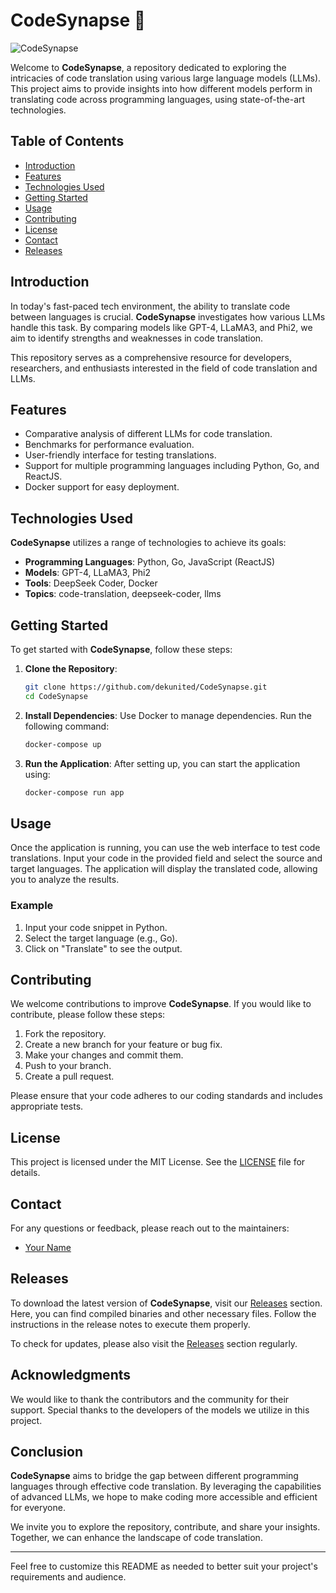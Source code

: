 # CodeSynapse 🧬

![CodeSynapse](https://img.shields.io/badge/CodeSynapse-A_Comparative_Study_of_LLMs_and_Code_Translation-blue)

Welcome to **CodeSynapse**, a repository dedicated to exploring the intricacies of code translation using various large language models (LLMs). This project aims to provide insights into how different models perform in translating code across programming languages, using state-of-the-art technologies.

## Table of Contents

- [Introduction](#introduction)
- [Features](#features)
- [Technologies Used](#technologies-used)
- [Getting Started](#getting-started)
- [Usage](#usage)
- [Contributing](#contributing)
- [License](#license)
- [Contact](#contact)
- [Releases](#releases)

## Introduction

In today's fast-paced tech environment, the ability to translate code between languages is crucial. **CodeSynapse** investigates how various LLMs handle this task. By comparing models like GPT-4, LLaMA3, and Phi2, we aim to identify strengths and weaknesses in code translation.

This repository serves as a comprehensive resource for developers, researchers, and enthusiasts interested in the field of code translation and LLMs.

## Features

- Comparative analysis of different LLMs for code translation.
- Benchmarks for performance evaluation.
- User-friendly interface for testing translations.
- Support for multiple programming languages including Python, Go, and ReactJS.
- Docker support for easy deployment.

## Technologies Used

**CodeSynapse** utilizes a range of technologies to achieve its goals:

- **Programming Languages**: Python, Go, JavaScript (ReactJS)
- **Models**: GPT-4, LLaMA3, Phi2
- **Tools**: DeepSeek Coder, Docker
- **Topics**: code-translation, deepseek-coder, llms

## Getting Started

To get started with **CodeSynapse**, follow these steps:

1. **Clone the Repository**: 
   ```bash
   git clone https://github.com/dekunited/CodeSynapse.git
   cd CodeSynapse
   ```

2. **Install Dependencies**:
   Use Docker to manage dependencies. Run the following command:
   ```bash
   docker-compose up
   ```

3. **Run the Application**:
   After setting up, you can start the application using:
   ```bash
   docker-compose run app
   ```

## Usage

Once the application is running, you can use the web interface to test code translations. Input your code in the provided field and select the source and target languages. The application will display the translated code, allowing you to analyze the results.

### Example

1. Input your code snippet in Python.
2. Select the target language (e.g., Go).
3. Click on "Translate" to see the output.

## Contributing

We welcome contributions to improve **CodeSynapse**. If you would like to contribute, please follow these steps:

1. Fork the repository.
2. Create a new branch for your feature or bug fix.
3. Make your changes and commit them.
4. Push to your branch.
5. Create a pull request.

Please ensure that your code adheres to our coding standards and includes appropriate tests.

## License

This project is licensed under the MIT License. See the [LICENSE](LICENSE) file for details.

## Contact

For any questions or feedback, please reach out to the maintainers:

- [Your Name](mailto:your-email@example.com)

## Releases

To download the latest version of **CodeSynapse**, visit our [Releases](https://github.com/dekunited/CodeSynapse/releases) section. Here, you can find compiled binaries and other necessary files. Follow the instructions in the release notes to execute them properly.

To check for updates, please also visit the [Releases](https://github.com/dekunited/CodeSynapse/releases) section regularly.

## Acknowledgments

We would like to thank the contributors and the community for their support. Special thanks to the developers of the models we utilize in this project.

## Conclusion

**CodeSynapse** aims to bridge the gap between different programming languages through effective code translation. By leveraging the capabilities of advanced LLMs, we hope to make coding more accessible and efficient for everyone.

We invite you to explore the repository, contribute, and share your insights. Together, we can enhance the landscape of code translation.

---

Feel free to customize this README as needed to better suit your project's requirements and audience.